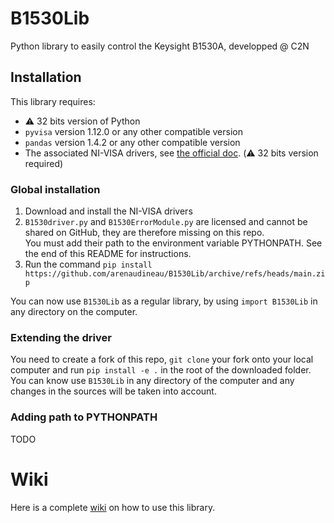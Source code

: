 # B1530Lib
Python library to easily control the Keysight B1530A, developped @ C2N

## Installation
This library requires:  
* ⚠️ 32 bits version of Python
* `pyvisa` version 1.12.0 or any other compatible version
* `pandas` version 1.4.2 or any other compatible version
* The associated NI-VISA drivers, see [the official doc](https://pyvisa.readthedocs.io/en/latest/faq/getting_nivisa.html#faq-getting-nivisa). (⚠️ 32 bits version required)

### Global installation
1. Download and install the NI-VISA drivers
2. `B1530driver.py` and `B1530ErrorModule.py` are licensed and cannot be shared on GitHub, they are therefore missing on this repo.  
You must add their path to the environment variable PYTHONPATH. See the end of this README for instructions.  
3. Run the command `pip install https://github.com/arenaudineau/B1530Lib/archive/refs/heads/main.zip`

You can now use `B1530Lib` as a regular library, by using `import B1530Lib` in any directory on the computer.

### Extending the driver
You need to create a fork of this repo, `git clone` your fork onto your local computer and run `pip install -e .` in the root of the downloaded folder.  
You can know use `B1530Lib` in any directory of the computer and any changes in the sources will be taken into account. 

### Adding path to PYTHONPATH
TODO

# Wiki
Here is a complete [wiki](../../wiki) on how to use this library.

